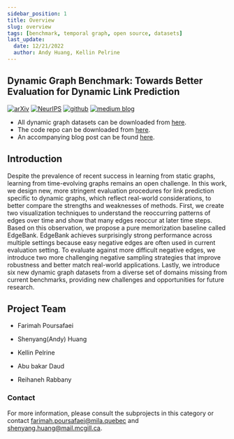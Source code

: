 ```yaml
---
sidebar_position: 1
title: Overview 
slug: overview
tags: [benchmark, temporal graph, open source, datasets]
last_update:
  date: 12/21/2022
  author: Andy Huang, Kellin Pelrine
---
```


## Dynamic Graph Benchmark: Towards Better Evaluation for Dynamic Link Prediction

[![arXiv](https://img.shields.io/badge/arXiv-2205.12454-b31b1b.svg)](https://arxiv.org/pdf/2207.10128.pdf)
[![NeurIPS](https://img.shields.io/badge/NeurIPS-OpenReview-red)](https://openreview.net/forum?id=1GVpwr2Tfdg)
[![github](https://img.shields.io/badge/Github-link-lightgrey)](https://github.com/fpour/dgb)
[![medium blog](https://img.shields.io/badge/CDLab-Blog-brightgreen)](/blog/2022/10/20/dgb)


* All dynamic graph datasets can be downloaded from [here](https://zenodo.org/record/7213796#.Y1cO6y8r30o).
* The code repo can be downloaded from [here](https://github.com/fpour/dgb).
* An accompanying blog post can be found [here](/blog/2022/10/20/dgb).



## Introduction

Despite the prevalence of recent success in learning from static graphs, learning from time-evolving graphs remains an open challenge. In this work, we design new, more stringent evaluation procedures for link prediction specific to dynamic graphs, which reflect real-world considerations, to better compare the strengths and weaknesses of methods. First, we create two visualization techniques to understand the reoccurring patterns of edges over time and show that many edges reoccur at later time steps. Based on this observation, we propose a pure memorization baseline called EdgeBank. EdgeBank achieves surprisingly strong performance across multiple settings because easy negative edges are often used in current evaluation setting. To evaluate against more difficult negative edges, we introduce two more challenging negative sampling strategies that improve robustness and better match real-world applications. Lastly, we introduce six new dynamic graph datasets from a diverse set of domains missing from current benchmarks, providing new challenges and opportunities for future research.


## Project Team

* Farimah Poursafaei

* Shenyang(Andy) Huang

* Kellin Pelrine

* Abu bakar Daud

* Reihaneh Rabbany


### Contact
For more information, please consult the subprojects in this category or contact [farimah.poursafaei@mila.quebec](mailto:farimah.poursafaei@mila.quebec) and [shenyang.huang@mail.mcgill.ca](mailto:shenyang.huang@mail.mcgill.ca).
